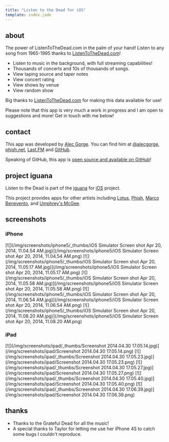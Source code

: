 ```yaml
---
title: "Listen to the Dead for iOS"
template: index.jade
---
```


## about

The power of ListenToTheDead.com in the palm of your hand! Listen to any song from 1965-1995 thanks to [ListenToTheDead.com](http://ListenToTheDead.com)! 

* Listen to music in the background, with full streaming capabilities!
* Thousands of concerts and 10s of thousands of songs.
* View taping source and taper notes
* View concert rating
* View shows by venue
* View random show

Big thanks to [ListenToTheDead.com](http://ListenToTheDead.com) for making this data available for use!

Please note that this app is very much a work in progress and I am open to suggestions and more! Get in touch with me below!

## contact

This app was developed by [Alec Gorge](//alecgorge.com). You can find him at [@alecgorge](//twitter.com/alecgorge), [phish.net](http://phish.net/user/alecgorge), [Last.FM](//last.fm/user/alecgorge) and [GitHub](//github.com/alecgorge).

Speaking of GitHub, this app is [open source and available on GitHub](https://github.com/alecgorge/iguana-ios)!

## project iguana

Listen to the Dead is part of the [iguana](http://github.com/alecgorge/iguana) for [iOS](http://github.com/alecgorge/iguana-ios) project.

This project provides apps for other artists including [Lotus](//lotus.alecgorge.com), [Phish](//phish.alecgorge.com), [Marco Benevento](//marco.alecgorge.com), and [Umphrey's McGee](//umps.alecgorge.com).

## screenshots

### iPhone

<div class="screenshots">
[![](/img/screenshots/iphone5/_thumbs/iOS Simulator Screen shot Apr 20, 2014, 11.04.54 AM.jpg)](/img/screenshots/iphone5/iOS Simulator Screen shot Apr 20, 2014, 11.04.54 AM.png)
[![](/img/screenshots/iphone5/_thumbs/iOS Simulator Screen shot Apr 20, 2014, 11.05.17 AM.jpg)](/img/screenshots/iphone5/iOS Simulator Screen shot Apr 20, 2014, 11.05.17 AM.png)
[![](/img/screenshots/iphone5/_thumbs/iOS Simulator Screen shot Apr 20, 2014, 11.05.58 AM.jpg)](/img/screenshots/iphone5/iOS Simulator Screen shot Apr 20, 2014, 11.05.58 AM.png)
[![](/img/screenshots/iphone5/_thumbs/iOS Simulator Screen shot Apr 20, 2014, 11.06.54 AM.jpg)](/img/screenshots/iphone5/iOS Simulator Screen shot Apr 20, 2014, 11.06.54 AM.png)
[![](/img/screenshots/iphone5/_thumbs/iOS Simulator Screen shot Apr 20, 2014, 11.08.20 AM.jpg)](/img/screenshots/iphone5/iOS Simulator Screen shot Apr 20, 2014, 11.08.20 AM.png)
</div>

### iPad

<div class="screenshots">
[![](/img/screenshots/ipad/_thumbs/Screenshot 2014.04.30 17.05.14.jpg)](/img/screenshots/ipad/Screenshot 2014.04.30 17.05.14.png)
[![](/img/screenshots/ipad/_thumbs/Screenshot 2014.04.30 17.05.23.jpg)](/img/screenshots/ipad/Screenshot 2014.04.30 17.05.23.png)
[![](/img/screenshots/ipad/_thumbs/Screenshot 2014.04.30 17.05.27.jpg)](/img/screenshots/ipad/Screenshot 2014.04.30 17.05.27.png)
[![](/img/screenshots/ipad/_thumbs/Screenshot 2014.04.30 17.05.40.jpg)](/img/screenshots/ipad/Screenshot 2014.04.30 17.05.40.png)
[![](/img/screenshots/ipad/_thumbs/Screenshot 2014.04.30 17.06.39.jpg)](/img/screenshots/ipad/Screenshot 2014.04.30 17.06.39.png)
</div>

## thanks

* Thanks to the Grateful Dead for all the music!
* A special thanks to Taylor for letting me use her iPhone 4S to catch some bugs I couldn't reproduce.
